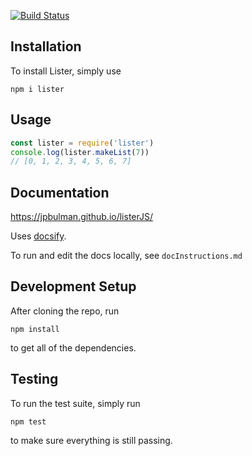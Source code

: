 [![Build Status](https://travis-ci.com/jpbulman/listerJS.svg?token=HvzeUFf9iuSD6ifqQNLz&branch=master)](https://travis-ci.com/jpbulman/listerJS)

## Installation
To install Lister, simply use

```
npm i lister
```

## Usage
```js
const lister = require('lister')
console.log(lister.makeList(7))
// [0, 1, 2, 3, 4, 5, 6, 7]
```

## Documentation
https://jpbulman.github.io/listerJS/

Uses [docsify](https://github.com/docsifyjs/docsify).

To run and edit the docs locally, see ```docInstructions.md```

## Development Setup
After cloning the repo, run

```npm install```

to get all of the dependencies. 

## Testing
To run the test suite, simply run 

```npm test```

to make sure everything is still passing.